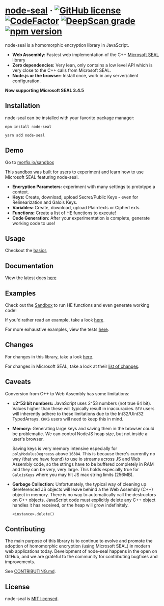 # [node-seal](https://morfix.io/sandbox)  &middot; [![GitHub license](https://img.shields.io/badge/license-MIT-green.svg)](https://github.com/morfix-io/node-seal/blob/master/LICENSE) [![CodeFactor](https://www.codefactor.io/repository/github/morfix-io/node-seal/badge)](https://www.codefactor.io/repository/github/morfix-io/node-seal) [![DeepScan grade](https://deepscan.io/api/teams/6431/projects/8438/branches/100710/badge/grade.svg)](https://deepscan.io/dashboard#view=project&tid=6431&pid=8438&bid=100710) [![npm version](https://badge.fury.io/js/node-seal.svg)](https://www.npmjs.com/package/node-seal)

node-seal is a homomorphic encryption library in JavaScript.

* **Web Assembly:** Fastest web implementation of the C++ [Microsoft SEAL](https://github.com/microsoft/SEAL) library
* **Zero dependencies:** Very lean, only contains a low level API which is very close to the C++ calls from Microsoft SEAL.
* **Node.js or the browser:** Install once, work in any server/client configuration.

**Now supporting Microsoft SEAL 3.4.5**

## Installation

node-seal can be installed with your favorite package manager:
```
npm install node-seal
```
```
yarn add node-seal
```

## Demo

Go to [morfix.io/sandbox](https://morfix.io/sandbox)

This sandbox was built for users to experiment and learn how to use Microsoft SEAL featuring node-seal.

* **Encryption Parameters:** experiment with many settings to prototype a context.
* **Keys:** Create, download, upload Secret/Public Keys - even for  Relinearization and Galois Keys.
* **Variables:** Create, download, upload PlainTexts or CipherTexts
* **Functions:** Create a list of HE functions to execute!
* **Code Generation:** After your experimentation is complete, generate working code to use!

## Usage

Checkout the [basics](USAGE.md)

## Documentation

View the latest docs [here](https://htmlpreview.github.io/?https://github.com/morfix-io/node-seal/blob/master/docs/ISEAL.html)

## Examples

Check out the [Sandbox](https://morfix.io/sandbox) to run HE functions and even generate working code!

If you'd rather read an example, take a look [here](FULL-EXAMPLE.md).

For more exhaustive examples, view the tests [here](src/test).

## Changes

For changes in this library, take a look [here](CHANGES.md).

For changes in Microsoft SEAL, 
take a look at their [list of changes](https://github.com/microsoft/SEAL/blob/master/Changes.md).

## Caveats

Conversion from C++ to Web Assembly has some limitations:

* **±2^53 bit numbers:** JavaScript uses 2^53 numbers (not true 64 bit). Values higher than these 
  will typically result in inaccuracies. `BFV` users will inherently adhere to these 
  limitations due to the Int32/UInt32 TypedArrays. `CKKS` users will need to keep this in mind.
  
* **Memory:** Generating large keys and saving them in the browser could be problematic.
  We can control NodeJS heap size, but not inside a user's browser. 
  
  Saving keys is very memory intensive especially for `polyModulusDegrees`s above `16384`. 
  This is because there's currently no way (that we have found) to use io streams 
  across JS and Web Assembly code, so the strings have to be buffered completely in RAM and 
  they can be very, very large. This holds especially true for `GaloisKeys` where you may hit
  JS max string limits (256MB).
  
* **Garbage Collection:** Unfortunately, the typical way of cleaning up dereferenced JS objects will
  leave behind a the Web Assembly (C++) object in memory. There is no way to automatically call the destructors
  on C++ objects. JavaScript code must explicitly delete any C++ object handles it has received, or the 
  heap will grow indefinitely.
  
  ```
  <instance>.delete()
  ```

## Contributing

The main purpose of this library is to continue to 
evolve and promote the adoption of homomorphic encryption 
(using Microsoft SEAL) in modern
web applications today. Development of node-seal happens 
in the open on GitHub, and we are grateful to the community for 
contributing bugfixes and improvements.

See [CONTRIBUTING.md](CONTRIBUTING.md).

## License

node-seal is [MIT licensed](LICENSE).
